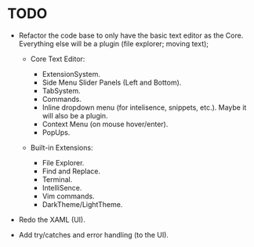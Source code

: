 # TODO

- Refactor the code base to only have the basic text editor as the Core. Everything else will be a plugin (file explorer; moving text);
  
  - Core Text Editor:
    - ExtensionSystem.
    - Side Menu Slider Panels (Left and Bottom).
    - TabSystem.
    - Commands.
    - Inline dropdown menu (for intelisence, snippets, etc.). Maybe it will also be a plugin.
    - Context Menu (on mouse hover/enter).
    - PopUps.

  - Built-in Extensions:
    - File Explorer.
    - Find and Replace.
    - Terminal.
    - IntelliSence.
    - Vim commands.
    - DarkTheme/LightTheme.

- Redo the XAML (UI).

- Add try/catches and error handling (to the UI).
